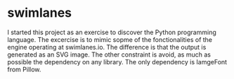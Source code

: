 # swimlanes

I started this project as an exercise to discover the Python programming language. The excercise is to mimic sopme of the fonctionalities of the engine operating at swimlanes.io. The difference is that the output is generated as an SVG image.
The other constraint is avoid, as much as possible the dependency on any library. The only dependency is IamgeFont from Pillow.

